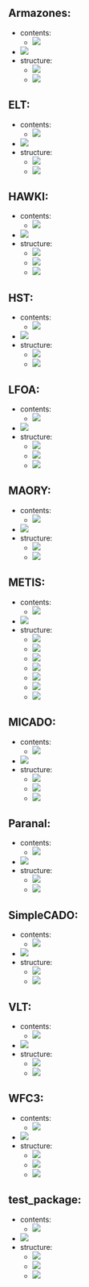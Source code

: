 
## Armazones: 
  * contents: 
    * [![](https://img.shields.io/badge/all_yamls_readable-True-green)]()
  * [![](https://img.shields.io/badge/package_type-support-blue)]()
  * structure: 
    * [![](https://img.shields.io/badge/no_missing_files-True-green)]()
    * [![](https://img.shields.io/badge/self_named_yaml-True-green)]()
## ELT: 
  * contents: 
    * [![](https://img.shields.io/badge/all_yamls_readable-True-green)]()
  * [![](https://img.shields.io/badge/package_type-support-blue)]()
  * structure: 
    * [![](https://img.shields.io/badge/no_missing_files-True-green)]()
    * [![](https://img.shields.io/badge/self_named_yaml-True-green)]()
## HAWKI: 
  * contents: 
    * [![](https://img.shields.io/badge/all_yamls_readable-True-green)]()
  * [![](https://img.shields.io/badge/package_type-observation-blueviolet)]()
  * structure: 
    * [![](https://img.shields.io/badge/default_yaml-True-green)]()
    * [![](https://img.shields.io/badge/no_missing_files-True-green)]()
    * [![](https://img.shields.io/badge/self_named_yaml-True-green)]()
## HST: 
  * contents: 
    * [![](https://img.shields.io/badge/all_yamls_readable-True-green)]()
  * [![](https://img.shields.io/badge/package_type-support-blue)]()
  * structure: 
    * [![](https://img.shields.io/badge/no_missing_files-True-green)]()
    * [![](https://img.shields.io/badge/self_named_yaml-True-green)]()
## LFOA: 
  * contents: 
    * [![](https://img.shields.io/badge/all_yamls_readable-True-green)]()
  * [![](https://img.shields.io/badge/package_type-observation-blueviolet)]()
  * structure: 
    * [![](https://img.shields.io/badge/default_yaml-True-green)]()
    * [![](https://img.shields.io/badge/no_missing_files-True-green)]()
    * [![](https://img.shields.io/badge/self_named_yaml-True-green)]()
## MAORY: 
  * contents: 
    * [![](https://img.shields.io/badge/all_yamls_readable-True-green)]()
  * [![](https://img.shields.io/badge/package_type-support-blue)]()
  * structure: 
    * [![](https://img.shields.io/badge/no_missing_files-True-green)]()
    * [![](https://img.shields.io/badge/self_named_yaml-True-green)]()
## METIS: 
  * contents: 
    * [![](https://img.shields.io/badge/all_yamls_readable-True-green)]()
  * [![](https://img.shields.io/badge/package_type-observation-blueviolet)]()
  * structure: 
    * [![](https://img.shields.io/badge/FPA_linearity.dat-missing-red)]()
    * [![](https://img.shields.io/badge/INST_METIS_wavefront_error_budget.dat-missing-red)]()
    * [![](https://img.shields.io/badge/QE_detector_Aquarius.dat-missing-red)]()
    * [![](https://img.shields.io/badge/QE_detector_H2RG.dat-missing-red)]()
    * [![](https://img.shields.io/badge/QE_detector_geosnap.dat-missing-red)]()
    * [![](https://img.shields.io/badge/default_yaml-True-green)]()
    * [![](https://img.shields.io/badge/self_named_yaml-True-green)]()
## MICADO: 
  * contents: 
    * [![](https://img.shields.io/badge/all_yamls_readable-True-green)]()
  * [![](https://img.shields.io/badge/package_type-observation-blueviolet)]()
  * structure: 
    * [![](https://img.shields.io/badge/default_yaml-True-green)]()
    * [![](https://img.shields.io/badge/no_missing_files-True-green)]()
    * [![](https://img.shields.io/badge/self_named_yaml-True-green)]()
## Paranal: 
  * contents: 
    * [![](https://img.shields.io/badge/all_yamls_readable-True-green)]()
  * [![](https://img.shields.io/badge/package_type-support-blue)]()
  * structure: 
    * [![](https://img.shields.io/badge/no_missing_files-True-green)]()
    * [![](https://img.shields.io/badge/self_named_yaml-True-green)]()
## SimpleCADO: 
  * contents: 
    * [![](https://img.shields.io/badge/all_yamls_readable-True-green)]()
  * [![](https://img.shields.io/badge/package_type-support-blue)]()
  * structure: 
    * [![](https://img.shields.io/badge/no_missing_files-True-green)]()
    * [![](https://img.shields.io/badge/self_named_yaml-True-green)]()
## VLT: 
  * contents: 
    * [![](https://img.shields.io/badge/all_yamls_readable-True-green)]()
  * [![](https://img.shields.io/badge/package_type-support-blue)]()
  * structure: 
    * [![](https://img.shields.io/badge/no_missing_files-True-green)]()
    * [![](https://img.shields.io/badge/self_named_yaml-True-green)]()
## WFC3: 
  * contents: 
    * [![](https://img.shields.io/badge/all_yamls_readable-True-green)]()
  * [![](https://img.shields.io/badge/package_type-observation-blueviolet)]()
  * structure: 
    * [![](https://img.shields.io/badge/default_yaml-True-green)]()
    * [![](https://img.shields.io/badge/no_missing_files-True-green)]()
    * [![](https://img.shields.io/badge/self_named_yaml-True-green)]()
## test_package: 
  * contents: 
    * [![](https://img.shields.io/badge/all_yamls_readable-True-green)]()
  * [![](https://img.shields.io/badge/package_type-observation-blueviolet)]()
  * structure: 
    * [![](https://img.shields.io/badge/default_yaml-True-green)]()
    * [![](https://img.shields.io/badge/no_missing_files-True-green)]()
    * [![](https://img.shields.io/badge/self_named_yaml-True-green)]()